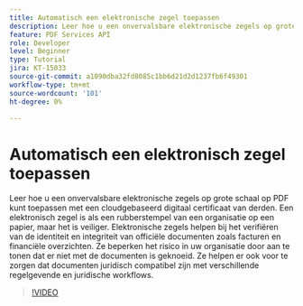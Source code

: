 ```yaml
---
title: Automatisch een elektronische zegel toepassen
description: Leer hoe u een onvervalsbare elektronische zegels op grote schaal op PDF kunt toepassen
feature: PDF Services API
role: Developer
level: Beginner
type: Tutorial
jira: KT-15033
source-git-commit: a1090dba32fd8085c1bb6d21d2d1237fb6f49301
workflow-type: tm+mt
source-wordcount: '101'
ht-degree: 0%

---
```


# Automatisch een elektronisch zegel toepassen

Leer hoe u een onvervalsbare elektronische zegels op grote schaal op PDF kunt toepassen met een cloudgebaseerd digitaal certificaat van derden. Een elektronisch zegel is als een rubberstempel van een organisatie op een papier, maar het is veiliger. Elektronische zegels helpen bij het verifiëren van de identiteit en integriteit van officiële documenten zoals facturen en financiële overzichten. Ze beperken het risico in uw organisatie door aan te tonen dat er niet met de documenten is geknoeid. Ze helpen er ook voor te zorgen dat documenten juridisch compatibel zijn met verschillende regelgevende en juridische workflows.

>[!VIDEO](https://video.tv.adobe.com/v/3428346?hidetitle=true)
